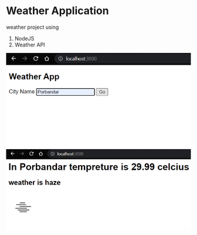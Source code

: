 # Weather Application
weather project using
1. NodeJS
2. Weather API

![](https://github.com/ranjitodedra/Weather-Project/blob/main/src/weather%20app%201.png)
![](https://github.com/ranjitodedra/Weather-Project/blob/main/src/weather%20app%202.png)

